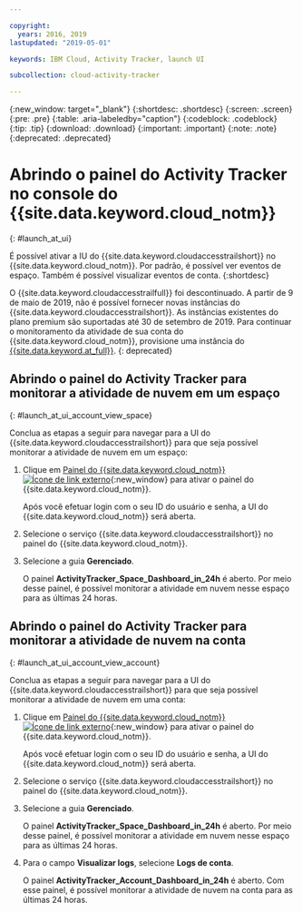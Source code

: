 ```yaml
---

copyright:
  years: 2016, 2019
lastupdated: "2019-05-01"

keywords: IBM Cloud, Activity Tracker, launch UI

subcollection: cloud-activity-tracker

---
```


{:new_window: target="_blank"}
{:shortdesc: .shortdesc}
{:screen: .screen}
{:pre: .pre}
{:table: .aria-labeledby="caption"}
{:codeblock: .codeblock}
{:tip: .tip}
{:download: .download}
{:important: .important}
{:note: .note}
{:deprecated: .deprecated}


# Abrindo o painel do Activity Tracker no console do {{site.data.keyword.cloud_notm}}
{: #launch_at_ui}

É possível ativar a IU do {{site.data.keyword.cloudaccesstrailshort}} no {{site.data.keyword.cloud_notm}}. Por padrão, é possível ver eventos de espaço. Também é possível visualizar eventos de conta.
{:shortdesc}
   
O {{site.data.keyword.cloudaccesstrailfull}} foi descontinuado. A partir de 9 de maio de 2019, não é possível fornecer novas instâncias do {{site.data.keyword.cloudaccesstrailshort}}. As instâncias existentes do plano premium são suportadas até 30 de setembro de 2019. Para continuar o monitoramento da atividade de sua conta do {{site.data.keyword.cloud_notm}}, provisione uma instância do [{{site.data.keyword.at_full}}](/docs/services/Activity-Tracker-with-LogDNA?topic=logdnaat-getting-started#getting-started).
{: deprecated}

## Abrindo o painel do Activity Tracker para monitorar a atividade de nuvem em um espaço
{: #launch_at_ui_account_view_space}

Conclua as etapas a seguir para navegar para a UI do {{site.data.keyword.cloudaccesstrailshort}} para que seja possível monitorar a atividade de nuvem em um espaço:

1. Clique em [ Painel do {{site.data.keyword.cloud_notm}}![Ícone de link externo](../../icons/launch-glyph.svg "Ícone de link externo")](https://cloud.ibm.com/login){:new_window} para ativar o painel do {{site.data.keyword.cloud_notm}}.
    
	Após você efetuar login com o seu ID do usuário e senha, a UI do {{site.data.keyword.cloud_notm}} será aberta.

2. Selecione o serviço {{site.data.keyword.cloudaccesstrailshort}} no painel do {{site.data.keyword.cloud_notm}}. 
    
3. Selecione a guia **Gerenciado**.

    O painel **ActivityTracker_Space_Dashboard_in_24h** é aberto. Por meio desse painel, é possível monitorar a atividade em nuvem nesse espaço para as últimas 24 horas. 


## Abrindo o painel do Activity Tracker para monitorar a atividade de nuvem na conta
{: #launch_at_ui_account_view_account}

Conclua as etapas a seguir para navegar para a UI do {{site.data.keyword.cloudaccesstrailshort}} para que seja possível monitorar a atividade de nuvem em uma conta:

1. Clique em [ Painel do {{site.data.keyword.cloud_notm}}![Ícone de link externo](../../icons/launch-glyph.svg "Ícone de link externo")](https://cloud.ibm.com/login){:new_window} para ativar o painel do {{site.data.keyword.cloud_notm}}.
    
	Após você efetuar login com o seu ID do usuário e senha, a UI do {{site.data.keyword.cloud_notm}} será aberta.

2. Selecione o serviço {{site.data.keyword.cloudaccesstrailshort}} no painel do {{site.data.keyword.cloud_notm}}. 
    
3. Selecione a guia **Gerenciado**.

    O painel **ActivityTracker_Space_Dashboard_in_24h** é aberto. Por meio desse painel, é possível monitorar a atividade em nuvem nesse espaço para as últimas 24 horas. 

4. Para o campo **Visualizar logs**, selecione **Logs de conta**.

    O painel **ActivityTracker_Account_Dashboard_in_24h** é aberto. Com esse painel, é possível monitorar a atividade de nuvem na conta para as últimas 24 horas.
